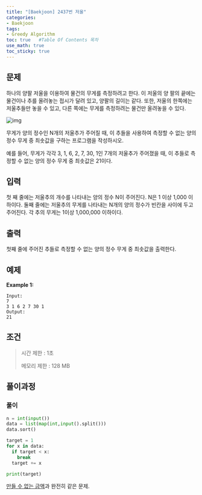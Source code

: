 ```yaml
---
title: "[Baekjoon] 2437번 저울"
categories: 
- Baekjoon
tags:
- Greedy Algorithm
toc: true   #Table Of Contents 목차 
use_math: true
toc_sticky: true
---
```


## 문제

하나의 양팔 저울을 이용하여 물건의 무게를 측정하려고 한다. 이 저울의 양 팔의 끝에는 물건이나 추를 올려놓는 접시가 달려 있고, 양팔의 길이는 같다. 또한, 저울의 한쪽에는 저울추들만 놓을 수 있고, 다른 쪽에는 무게를 측정하려는 물건만 올려놓을 수 있다.

![img](https://www.acmicpc.net/upload/images/Screen%20Shot%202012-09-07%20at%20%EC%98%A4%ED%9B%84%203_42_35.png)

무게가 양의 정수인 N개의 저울추가 주어질 때, 이 추들을 사용하여 측정할 수 없는 양의 정수 무게 중 최솟값을 구하는 프로그램을 작성하시오.

예를 들어, 무게가 각각 3, 1, 6, 2, 7, 30, 1인 7개의 저울추가 주어졌을 때, 이 추들로 측정할 수 없는 양의 정수 무게 중 최솟값은 21이다. 

## 입력

첫 째 줄에는 저울추의 개수를 나타내는 양의 정수 N이 주어진다. N은 1 이상 1,000 이하이다. 둘째 줄에는 저울추의 무게를 나타내는 N개의 양의 정수가 빈칸을 사이에 두고 주어진다. 각 추의 무게는 1이상 1,000,000 이하이다.

## 출력

첫째 줄에 주어진 추들로 측정할 수 없는 양의 정수 무게 중 최솟값을 출력한다.

## 예제

**Example 1:**

```
Input: 
7
3 1 6 2 7 30 1
Output: 
21
```

## 조건

> 시간 제한 : 1초
>
> 메모리 제한 : 128 MB

## 풀이과정

### 풀이

```python
n = int(input())
data = list(map(int,input().split()))
data.sort()

target = 1
for x in data:
  if target < x:
    break
  target += x

print(target)
```

[만들 수 없는 금액](https://leeyeongeol.github.io/%EC%9D%B4%EC%BD%94%ED%85%8C/greedy%20algorithm/%EC%9D%B4%EC%BD%94%ED%85%8C-%EB%A7%8C%EB%93%A4-%EC%88%98-%EC%97%86%EB%8A%94-%EA%B8%88%EC%95%A1/)과 완전히 같은 문제.